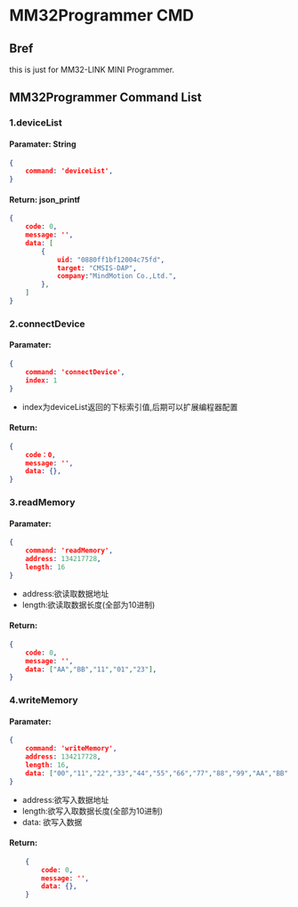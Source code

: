 # MM32Programmer CMD

## Bref

this is just for MM32-LINK MINI Programmer.


## MM32Programmer Command List

### 1.deviceList

#### Paramater: String
```json		
{
    command: 'deviceList',
}
```

#### Return: json_printf
```json	
{
    code: 0,
    message: '',
    data: [
        {
            uid: "0880ff1bf12004c75fd",
            target: "CMSIS-DAP",
            company:"MindMotion Co.,Ltd.",
        },
    ]
}
```

### 2.connectDevice
#### Paramater:
```json	
{
    command: 'connectDevice', 
    index: 1
} 
```

- index为deviceList返回的下标索引值,后期可以扩展编程器配置
#### Return:
```json	
{
    code：0,
    message: '',
    data: {},
}
```

### 3.readMemory
#### Paramater:
```json	
{
    command: 'readMemory', 
    address: 134217728, 
    length: 16
}
```
    
- address:欲读取数据地址
- length:欲读取数据长度(全部为10进制)
#### Return:
```json	
{
    code: 0,
    message: '',
    data: ["AA","BB","11","01","23"],
}
```

### 4.writeMemory
#### Paramater:
```json
{
    command: 'writeMemory',
    address: 134217728, 
    length: 16,
    data: ["00","11","22","33","44","55","66","77","88","99","AA","BB","CC","DD","EE","FF"],
}
```

- address:欲写入数据地址
- length:欲写入取数据长度(全部为10进制)
- data: 欲写入数据
#### Return:
```json
    {
        code: 0,
        message: '',
        data: {},
    }
```
